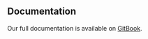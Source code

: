 ## Documentation

Our full documentation is available on [GitBook](muhammadamins-organization.gitbook.io/nexus_plus/).
